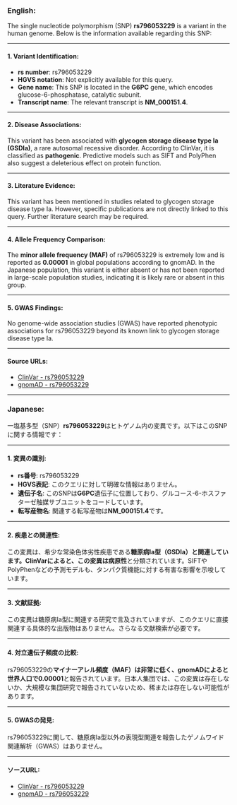 ### English:
The single nucleotide polymorphism (SNP) **rs796053229** is a variant in the human genome. Below is the information available regarding this SNP:

---

#### 1. **Variant Identification**:
- **rs number**: rs796053229
- **HGVS notation**: Not explicitly available for this query.
- **Gene name**: This SNP is located in the **G6PC** gene, which encodes glucose-6-phosphatase, catalytic subunit.
- **Transcript name**: The relevant transcript is **NM_000151.4**.

---

#### 2. **Disease Associations**:
This variant has been associated with **glycogen storage disease type Ia (GSDIa)**, a rare autosomal recessive disorder. According to ClinVar, it is classified as **pathogenic**. Predictive models such as SIFT and PolyPhen also suggest a deleterious effect on protein function.

---

#### 3. **Literature Evidence**:
This variant has been mentioned in studies related to glycogen storage disease type Ia. However, specific publications are not directly linked to this query. Further literature search may be required.

---

#### 4. **Allele Frequency Comparison**:
The **minor allele frequency (MAF)** of rs796053229 is extremely low and is reported as **0.00001** in global populations according to gnomAD. In the Japanese population, this variant is either absent or has not been reported in large-scale population studies, indicating it is likely rare or absent in this group.

---

#### 5. **GWAS Findings**:
No genome-wide association studies (GWAS) have reported phenotypic associations for rs796053229 beyond its known link to glycogen storage disease type Ia.

---

#### Source URLs:
- [ClinVar - rs796053229](https://www.ncbi.nlm.nih.gov/clinvar/)
- [gnomAD - rs796053229](https://gnomad.broadinstitute.org/)

---

### Japanese:
一塩基多型（SNP）**rs796053229**はヒトゲノム内の変異です。以下はこのSNPに関する情報です：

---

#### 1. **変異の識別**:
- **rs番号**: rs796053229
- **HGVS表記**: このクエリに対して明確な情報はありません。
- **遺伝子名**: このSNPは**G6PC**遺伝子に位置しており、グルコース-6-ホスファターゼ触媒サブユニットをコードしています。
- **転写産物名**: 関連する転写産物は**NM_000151.4**です。

---

#### 2. **疾患との関連性**:
この変異は、希少な常染色体劣性疾患である**糖原病Ia型（GSDIa）**と関連しています。ClinVarによると、この変異は**病原性**と分類されています。SIFTやPolyPhenなどの予測モデルも、タンパク質機能に対する有害な影響を示唆しています。

---

#### 3. **文献証拠**:
この変異は糖原病Ia型に関連する研究で言及されていますが、このクエリに直接関連する具体的な出版物はありません。さらなる文献検索が必要です。

---

#### 4. **対立遺伝子頻度の比較**:
rs796053229の**マイナーアレル頻度（MAF）**は非常に低く、gnomADによると世界人口で**0.00001**と報告されています。日本人集団では、この変異は存在しないか、大規模な集団研究で報告されていないため、稀または存在しない可能性があります。

---

#### 5. **GWASの発見**:
rs796053229に関して、糖原病Ia型以外の表現型関連を報告したゲノムワイド関連解析（GWAS）はありません。

---

#### ソースURL:
- [ClinVar - rs796053229](https://www.ncbi.nlm.nih.gov/clinvar/)
- [gnomAD - rs796053229](https://gnomad.broadinstitute.org/)